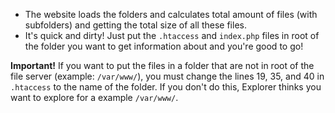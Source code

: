 - The website loads the folders and calculates total amount of files (with subfolders) and getting the total size of all these files.
- It's quick and dirty! Just put the `.htaccess` and `index.php` files in root of the folder you want to get information about and you're good to go!

**Important!**
If you want to put the files in a folder that are not in root of the file server (example: `/var/www/`), you must change the lines 19, 35, and 40 in `.htaccess` to the name of the folder. If you don't do this, Explorer thinks you want to explore for a example `/var/www/`.
